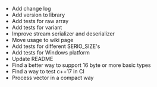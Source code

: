 + Add change log
+ Add version to library
+ Add tests for raw array
+ Add tests for variant
+ Improve stream serializer and deserializer
+ Move usage to wiki page
+ Add tests for different SERIO_SIZE's
+ Add tests for Windows platform
+ Update README
+ Find a better way to support 16 byte or more basic types
+ Find a way to test c++17 in CI
+ Process vector<bool> in a compact way
